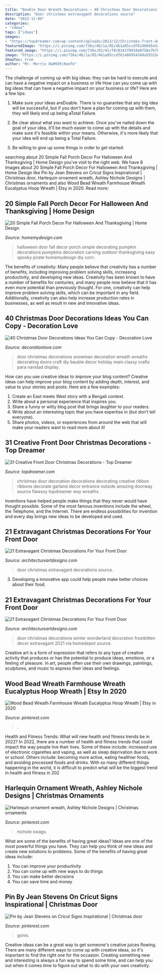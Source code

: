 ```yaml
---
title: "Double Door Wreath Decorations ~ 40 Christmas Door Decorations Ideas You Can Copy"
description: "Door christmas extravagant decorations source"
date: "2022-11-09"
categories:
- "ideas"
tags: ["ideas"]
images:
- "https://topdreamer.com/wp-content/uploads/2013/12/Christmas-front-door-decoration-1-634x847.jpg"
featuredImage: "https://i.pinimg.com/736x/4b/1a/85/4b1a85ccd76146695434da59315ea44c--outdoor-paint-ornament-wreath.jpg"
featured_image: "https://i.pinimg.com/736x/81/41/f0/8141f0934a0758a7b76670d3fdc92551.jpg"
image: "https://i.pinimg.com/736x/4b/1a/85/4b1a85ccd76146695434da59315ea44c--outdoor-paint-ornament-wreath.jpg"
ShowToc: true
author: "Mr. Morris O&#039;Keefe"
---
```



The challenge of coming up with big ideas: they can be hard to execute and can have a negative impact on a business or life
How can you come up with big ideas that can have a negative impact on your business or life? Here are a few tips: 
1. Make sure your ideas areDoable. There is no guarantee that any big idea will be successful, but if you don't have a plan for coming up with them, they will likely end up being aTotal Failure. 

2. Be clear about what you want to achieve. Once you've nailed down the goal of your idea, it'll be much easier to come up with the details and make sure it's feasible within your means. Otherwise, it's more likely that your idea will end up being a Total Failure. 

3. Be willing to give up some things in order to get started.

	

		
searching about 20 Simple Fall Porch Decor For Halloween And Thanksgiving | Home Design you've visit to the right web. We have 8 Images about 20 Simple Fall Porch Decor For Halloween And Thanksgiving | Home Design like Pin by Jean Stevens on Cricut Signs Inspirational | Christmas door, Harlequin ornament wreath, Ashley Nichole Designs | Christmas ornaments and also Wood Bead Wreath Farmhouse Wreath Eucalyptus Hoop Wreath | Etsy in 2020. Read more:
		
    
## 20 Simple Fall Porch Decor For Halloween And Thanksgiving | Home Design

<img loading=lazy src="http://homemydesign.com/wp-content/uploads/2017/10/simple-fall-porch-decor-ideas.jpg" onerror="this.onerror=null;this.src='https://tse2.mm.bing.net/th?id=OIP.wXhishAAyBHGVyFBfoQ2cQHaKZ&amp;pid=15.1';" alt="20 Simple Fall Porch Decor For Halloween And Thanksgiving | Home Design">

_Source: homemydesign.com_

>halloween door fall decor porch simple decorating pumpkin decorations pumpkins decoration carving outdoor thanksgiving easy spooky pirate homemydesign diy corn. 

	

The benefits of creativity: Many people believe that creativity has a number of benefits, including improving problem solving skills, increasing productivity, and developing new ideas.
Creativity has been known to have a number of benefits for centuries, and many people now believe that it has even more potential than previously thought. For one, creativity can help improve problem solving skills, which can be important in any field. Additionally, creativity can also help increase production rates in businesses, as well as result in new and innovative ideas.

    
## 40 Christmas Door Decorations Ideas You Can Copy - Decoration Love

<img loading=lazy src="http://www.decorationlove.com/wp-content/uploads/2016/08/Christmas-Snowman-Door-Decoration-Ideas.jpg" onerror="this.onerror=null;this.src='https://tse3.mm.bing.net/th?id=OIP._HE6TUhf2wpPRgfOcu-abwHaJ4&amp;pid=15.1';" alt="40 Christmas Door Decorations Ideas You Can Copy - Decoration Love">

_Source: decorationlove.com_

>door christmas decorations snowman decoration wreath wreaths decorating doors craft diy bauble decor holiday main classy crafts para navidad display. 

	

How can you use creative ideas to improve your blog content?
Creative ideas can help improve your blog content by adding depth, interest, and value to your stories and posts. Here are a few examples:
1. Create an East meets West story with a Bengali context.
2. Write about a personal experience that inspires you.
3. Share a funny or witty blog post that brings laughter to your readers.
4. Write about an interesting topic that you have expertise in (but don’t tell everyone).  
5. Share photos, videos, or experiences from around the web that will make your readers want to read more about it!

    
## 31 Creative Front Door Christmas Decorations - Top Dreamer

<img loading=lazy src="https://topdreamer.com/wp-content/uploads/2013/12/Christmas-front-door-decoration-1-634x847.jpg" onerror="this.onerror=null;this.src='https://tse3.mm.bing.net/th?id=OIP.IAP1eOCgLj6qJWWm4o99KwHaJ5&amp;pid=15.1';" alt="31 Creative Front Door Christmas Decorations - Top Dreamer">

_Source: topdreamer.com_

>christmas door decoration decorations decorating creative ribbon ribbons decorate garland decor entrance outside amazing doorway source flawssy topdreamer way wreaths. 

	

Inventions have helped people make things that they never would have thought possible. Some of the most famous inventions include the wheel, the Telephone, and the Internet. There are endless possibilities for invention and every day brings new ideas to be developed and used.

    
## 21 Extravagant Christmas Decorations For Your Front Door

<img loading=lazy src="https://www.architectureartdesigns.com/wp-content/uploads/2016/11/6-41.jpg" onerror="this.onerror=null;this.src='https://tse1.mm.bing.net/th?id=OIP.diSiDxS9NFbvGvW6Qqh8GAHaLI&amp;pid=15.1';" alt="21 Extravagant Christmas Decorations For Your Front Door">

_Source: architectureartdesigns.com_

>door christmas extravagant decorations source. 

	

3. Developing a innovative app could help people make better choices about their food.

    
## 21 Extravagant Christmas Decorations For Your Front Door

<img loading=lazy src="https://www.architectureartdesigns.com/wp-content/uploads/2016/11/4-44.jpg" onerror="this.onerror=null;this.src='https://tse3.mm.bing.net/th?id=OIP.f_uMBBXE8O8mhT27gKPVwQHaLG&amp;pid=15.1';" alt="21 Extravagant Christmas Decorations For Your Front Door">

_Source: architectureartdesigns.com_

>door christmas decorations winter wonderland decoration frostbitten decor extravagant 2021 via homedepot source. 

	

Creative art is a form of expression that refers to any type of creative activity that produces or has the potential to produce ideas, emotions, or a feeling of pleasure. In art, people often use their own drawings, paintings, sculptures, and music to express their ideas and feelings.

    
## Wood Bead Wreath Farmhouse Wreath Eucalyptus Hoop Wreath | Etsy In 2020

<img loading=lazy src="https://i.pinimg.com/736x/a3/a2/bf/a3a2bf9aaf1f9ddb126268ebd18def6f.jpg" onerror="this.onerror=null;this.src='https://tse1.mm.bing.net/th?id=OIP.l7a7snIV5oRiAa2-Kn16sgHaJ3&amp;pid=15.1';" alt="Wood Bead Wreath Farmhouse Wreath Eucalyptus Hoop Wreath | Etsy in 2020">

_Source: pinterest.com_

>. 

	

Health and Fitness Trends: What will new health and fitness trends be in 2022?
In 2022, there are a number of health and fitness trends that could impact the way people live their lives. Some of these include: increased use of electronic cigarettes and vaping, as well as sleep deprivation due to work or school. Others include: becoming more active, eating healthier foods, and avoiding processed foods and drinks. With so many different things happening in the world, it is difficult to predict what will be the biggest trend in health and fitness in 202
    
## Harlequin Ornament Wreath, Ashley Nichole Designs | Christmas Ornaments

<img loading=lazy src="https://i.pinimg.com/736x/4b/1a/85/4b1a85ccd76146695434da59315ea44c--outdoor-paint-ornament-wreath.jpg" onerror="this.onerror=null;this.src='https://tse3.mm.bing.net/th?id=OIP.m5KDHa5tgNXuw3iNlKGAtgHaLo&amp;pid=15.1';" alt="Harlequin ornament wreath, Ashley Nichole Designs | Christmas ornaments">

_Source: pinterest.com_

>nichole swags. 

	

What are some of the benefits of having great ideas?
Ideas are one of the most powerful things you have. They can help you think of new ideas and create new solutions to problems. Some of the benefits of having great ideas include: 
1. You can improve your productivity
2. You can come up with new ways to do things
3. You can make better decisions
4. You can save time and money

    
## Pin By Jean Stevens On Cricut Signs Inspirational | Christmas Door

<img loading=lazy src="https://i.pinimg.com/736x/81/41/f0/8141f0934a0758a7b76670d3fdc92551.jpg" onerror="this.onerror=null;this.src='https://tse2.mm.bing.net/th?id=OIP.sSt3balPkm-foWUR1VBR7gHaJ4&amp;pid=15.1';" alt="Pin by Jean Stevens on Cricut Signs Inspirational | Christmas door">

_Source: pinterest.com_

>gonis. 

	

Creative ideas can be a great way to get someone's creative juices flowing. There are many different ways to come up with creative ideas, so it's important to find the right one for the occasion. Creating something new and interesting is always a fun way to spend some time, and can help you out when it comes time to figure out what to do with your own creativity.

